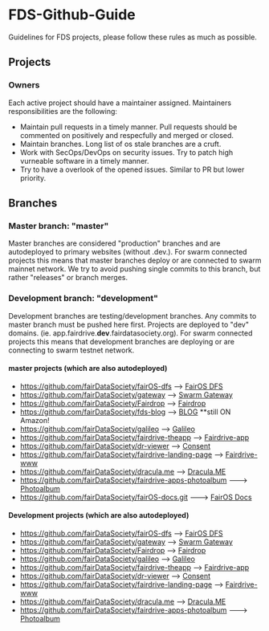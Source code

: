 # FDS-Github-Guide
Guidelines for FDS projects, please follow these rules as much as possible.

## Projects

### Owners

Each active project should have a maintainer assigned. Maintainers responsibilities are the following:

 - Maintain pull requests in a timely manner. Pull requests should be commented on positively and respecfully and merged or closed.
 - Maintain branches. Long list of os stale branches are a cruft.
 - Work with SecOps/DevOps on security issues. Try to patch high vurneable software in a timely manner.
 - Try to have a overlook of the opened issues. Similar to PR but lower priority.


## Branches

### Master branch: "master"

Master branches are considered "production" branches and are autodeployed to primary websites (without .dev.). For swarm connected projects this means that master branches deploy or are connected to swarm mainnet network.
We try to avoid pushing single commits to this branch, but rather "releases" or branch merges.

### Development branch: "development"

Development branches are testing/development branches. Any commits to master branch must be pushed here first. Projects are deployed to "dev" domains. (ie. app.fairdrive.**dev**.fairdatasociety.org). For swarm connected projects this means that development branches are deploying or are connecting to swarm testnet network.

#### master projects (which are also autodeployed)

 - https://github.com/fairDataSociety/fairOS-dfs --> [FairOS DFS](https://fairos.fairdatasociety.org)
 - https://github.com/fairDataSociety/gateway --> [Swarm Gateway](https://gateway.fairdatasociety.org)
 - https://github.com/fairDataSociety/Fairdrop --> [Fairdrop](https://fairdrop.fairdatasociety.org)
 - https://github.com/fairDataSociety/fds-blog --> [BLOG](https://blog.fairdatasociety.org/) **still ON Amazon!
 - https://github.com/fairDataSociety/galileo --> [Galileo](https://app.galileo.fairdatasociety.org)
 - https://github.com/fairDataSociety/fairdrive-theapp --> [Fairdrive-app](https://app.fairdrive.fairdatasociety.org)
 - https://github.com/fairDataSociety/dr-viewer --> [Consent](https://app.crviewer.fairdatasociety.org)
 - https://github.com/fairDataSociety/fairdrive-landing-page --> [Fairdrive-www](https://fairdrive.fairdatasociety.org)
 - https://github.com/fairDataSociety/dracula.me --> [Dracula.ME](https://app.dracula.fairdatasociety.org)
 - https://github.com/fairDataSociety/fairdrive-apps-photoalbum ---> [Photoalbum](https://app.photo.fairdatasociety.org)
 - https://github.com/fairDataSociety/fairOS-docs.git ---> [FairOS Docs](https://docs.fairos.fairdatasociety.org)

#### Development projects (which are also autodeployed)

 - https://github.com/fairDataSociety/fairOS-dfs --> [FairOS DFS](https://fairos.dev.fairdatasociety.org)
 - https://github.com/fairDataSociety/gateway --> [Swarm Gateway](https://gateway.dev.fairdatasociety.org)
 - https://github.com/fairDataSociety/Fairdrop --> [Fairdrop](https://fairdrop.dev.fairdatasociety.org)
 - https://github.com/fairDataSociety/galileo --> [Galileo](https://app.galileo.dev.fairdatasociety.org)
 - https://github.com/fairDataSociety/fairdrive-theapp --> [Fairdrive-app](https://app.fairdrive.dev.fairdatasociety.org)
 - https://github.com/fairDataSociety/dr-viewer --> [Consent](https://app.crviewer.dev.fairdatasociety.org)
 - https://github.com/fairDataSociety/fairdrive-landing-page --> [Fairdrive-www](https://fairdrive.dev.fairdatasociety.org)
 - https://github.com/fairDataSociety/dracula.me --> [Dracula.ME](https://app.dracula.dev.fairdatasociety.org)
 - https://github.com/fairDataSociety/fairdrive-apps-photoalbum ---> [Photoalbum](https://app.photo.dev.fairdatasociety.org)
